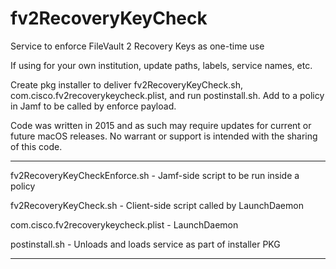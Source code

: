 # fv2RecoveryKeyCheck
Service to enforce FileVault 2 Recovery Keys as one-time use

If using for your own institution, update paths, labels, service names, etc.

Create pkg installer to deliver fv2RecoveryKeyCheck.sh, com.cisco.fv2recoverykeycheck.plist, and run postinstall.sh. Add to a policy in Jamf to be called by enforce payload.

Code was written in 2015 and as such may require updates for current or future macOS releases.
No warrant or support is intended with the sharing of this code.

--------------------------------------------------------------------------

fv2RecoveryKeyCheckEnforce.sh - Jamf-side script to be run inside a policy

fv2RecoveryKeyCheck.sh - Client-side script called by LaunchDaemon

com.cisco.fv2recoverykeycheck.plist - LaunchDaemon

postinstall.sh - Unloads and loads service as part of installer PKG

-------------------------------------------------------------------------
